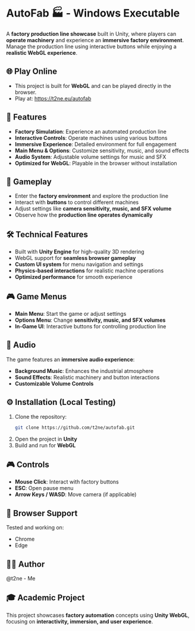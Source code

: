 # AutoFab 🏭 - Windows Executable

A **factory production line showcase** built in Unity, where players can **operate machinery** and experience an **immersive factory environment**. Manage the production line using interactive buttons while enjoying a **realistic WebGL experience**.

## 🌐 Play Online

- This project is built for **WebGL** and can be played directly in the browser.
- Play at: https://t2ne.eu/autofab

## 🌟 Features

- **Factory Simulation**: Experience an automated production line
- **Interactive Controls**: Operate machines using various buttons
- **Immersive Experience**: Detailed environment for full engagement
- **Main Menu & Options**: Customize sensitivity, music, and sound effects
- **Audio System**: Adjustable volume settings for music and SFX
- **Optimized for WebGL**: Playable in the browser without installation

## 🎯 Gameplay

- Enter the **factory environment** and explore the production line
- Interact with **buttons** to control different machines
- Adjust settings like **camera sensitivity, music, and SFX volume**
- Observe how the **production line operates dynamically**

## 🛠️ Technical Features

- Built with **Unity Engine** for high-quality 3D rendering
- WebGL support for **seamless browser gameplay**
- **Custom UI system** for menu navigation and settings
- **Physics-based interactions** for realistic machine operations
- **Optimized performance** for smooth experience

## 🎮 Game Menus

- **Main Menu**: Start the game or adjust settings
- **Options Menu**: Change **sensitivity, music, and SFX volumes**
- **In-Game UI**: Interactive buttons for controlling production line

## 🎵 Audio

The game features an **immersive audio experience**:
- **Background Music**: Enhances the industrial atmosphere
- **Sound Effects**: Realistic machinery and button interactions
- **Customizable Volume Controls**

## ⚙️ Installation (Local Testing)

1. Clone the repository:
   ```bash
   git clone https://github.com/t2ne/autofab.git
   ```
2. Open the project in **Unity**
3. Build and run for **WebGL**

## 🎮 Controls

- **Mouse Click**: Interact with factory buttons
- **ESC**: Open pause menu
- **Arrow Keys / WASD**: Move camera (if applicable)

## 📱 Browser Support

Tested and working on:
- Chrome
- Edge

## 🙋‍♂️ Author

@t2ne - Me

## 🎓 Academic Project

This project showcases **factory automation** concepts using **Unity WebGL**, focusing on **interactivity, immersion, and user experience**.
